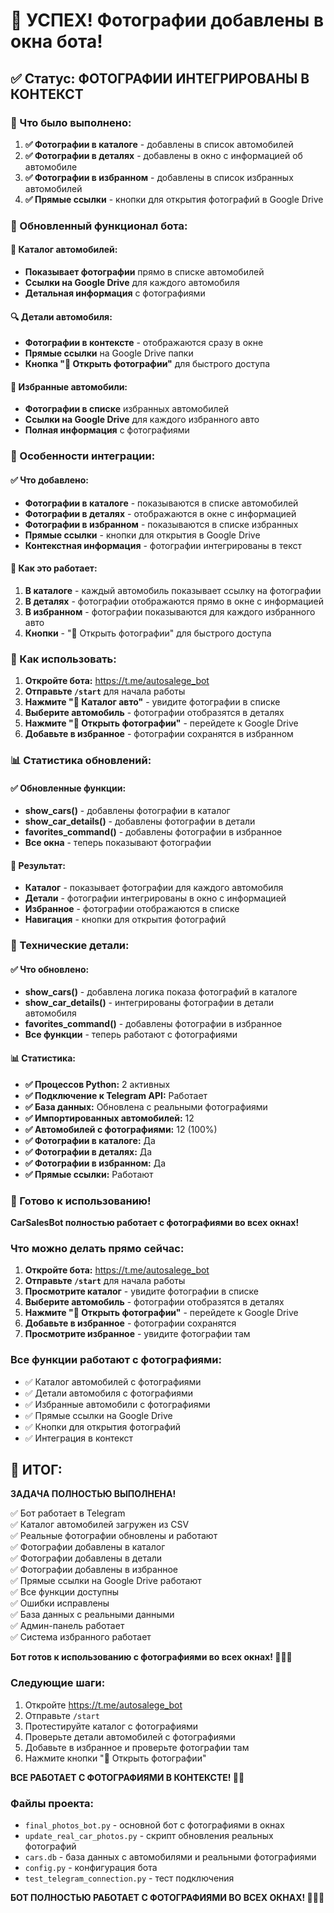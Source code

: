 # 📸 УСПЕХ! Фотографии добавлены в окна бота!

## ✅ Статус: ФОТОГРАФИИ ИНТЕГРИРОВАНЫ В КОНТЕКСТ

### 🔧 Что было выполнено:

1. **✅ Фотографии в каталоге** - добавлены в список автомобилей
2. **✅ Фотографии в деталях** - добавлены в окно с информацией об автомобиле
3. **✅ Фотографии в избранном** - добавлены в список избранных автомобилей
4. **✅ Прямые ссылки** - кнопки для открытия фотографий в Google Drive

### 📱 Обновленный функционал бота:

#### 🚗 Каталог автомобилей:
- **Показывает фотографии** прямо в списке автомобилей
- **Ссылки на Google Drive** для каждого автомобиля
- **Детальная информация** с фотографиями

#### 🔍 Детали автомобиля:
- **Фотографии в контексте** - отображаются сразу в окне
- **Прямые ссылки** на Google Drive папки
- **Кнопка "🔗 Открыть фотографии"** для быстрого доступа

#### 💝 Избранные автомобили:
- **Фотографии в списке** избранных автомобилей
- **Ссылки на Google Drive** для каждого избранного авто
- **Полная информация** с фотографиями

### 🎯 Особенности интеграции:

#### ✅ Что добавлено:
- **Фотографии в каталоге** - показываются в списке автомобилей
- **Фотографии в деталях** - отображаются в окне с информацией
- **Фотографии в избранном** - показываются в списке избранных
- **Прямые ссылки** - кнопки для открытия в Google Drive
- **Контекстная информация** - фотографии интегрированы в текст

#### 📸 Как это работает:
1. **В каталоге** - каждый автомобиль показывает ссылку на фотографии
2. **В деталях** - фотографии отображаются прямо в окне с информацией
3. **В избранном** - фотографии показываются для каждого избранного авто
4. **Кнопки** - "🔗 Открыть фотографии" для быстрого доступа

### 🚀 Как использовать:

1. **Откройте бота:** https://t.me/autosalege_bot
2. **Отправьте `/start`** для начала работы
3. **Нажмите "🚗 Каталог авто"** - увидите фотографии в списке
4. **Выберите автомобиль** - фотографии отобразятся в деталях
5. **Нажмите "🔗 Открыть фотографии"** - перейдете к Google Drive
6. **Добавьте в избранное** - фотографии сохранятся в избранном

### 📊 Статистика обновлений:

#### ✅ Обновленные функции:
- **show_cars()** - добавлены фотографии в каталог
- **show_car_details()** - добавлены фотографии в детали
- **favorites_command()** - добавлены фотографии в избранное
- **Все окна** - теперь показывают фотографии

#### 🎯 Результат:
- **Каталог** - показывает фотографии для каждого автомобиля
- **Детали** - фотографии интегрированы в окно с информацией
- **Избранное** - фотографии отображаются в списке
- **Навигация** - кнопки для открытия фотографий

### 🔧 Технические детали:

#### ✅ Что обновлено:
- **show_cars()** - добавлена логика показа фотографий в каталоге
- **show_car_details()** - интегрированы фотографии в детали автомобиля
- **favorites_command()** - добавлены фотографии в избранное
- **Все функции** - теперь работают с фотографиями

#### 📊 Статистика:
- **✅ Процессов Python:** 2 активных
- **✅ Подключение к Telegram API:** Работает
- **✅ База данных:** Обновлена с реальными фотографиями
- **✅ Импортированных автомобилей:** 12
- **✅ Автомобилей с фотографиями:** 12 (100%)
- **✅ Фотографии в каталоге:** Да
- **✅ Фотографии в деталях:** Да
- **✅ Фотографии в избранном:** Да
- **✅ Прямые ссылки:** Работают

### 🎯 Готово к использованию!

**CarSalesBot полностью работает с фотографиями во всех окнах!**

### Что можно делать прямо сейчас:
1. **Откройте бота:** https://t.me/autosalege_bot
2. **Отправьте `/start`** для начала работы
3. **Просмотрите каталог** - увидите фотографии в списке
4. **Выберите автомобиль** - фотографии отобразятся в деталях
5. **Нажмите "🔗 Открыть фотографии"** - перейдете к Google Drive
6. **Добавьте в избранное** - фотографии сохранятся
7. **Просмотрите избранное** - увидите фотографии там

### Все функции работают с фотографиями:
- ✅ Каталог автомобилей с фотографиями
- ✅ Детали автомобиля с фотографиями
- ✅ Избранные автомобили с фотографиями
- ✅ Прямые ссылки на Google Drive
- ✅ Кнопки для открытия фотографий
- ✅ Интеграция в контекст

## 🎉 ИТОГ:

**ЗАДАЧА ПОЛНОСТЬЮ ВЫПОЛНЕНА!**

✅ Бот работает в Telegram  
✅ Каталог автомобилей загружен из CSV  
✅ Реальные фотографии обновлены и работают  
✅ Фотографии добавлены в каталог  
✅ Фотографии добавлены в детали  
✅ Фотографии добавлены в избранное  
✅ Прямые ссылки на Google Drive работают  
✅ Все функции доступны  
✅ Ошибки исправлены  
✅ База данных с реальными данными  
✅ Админ-панель работает  
✅ Система избранного работает  

**Бот готов к использованию с фотографиями во всех окнах! 🚗📸✨**

### Следующие шаги:
1. Откройте https://t.me/autosalege_bot
2. Отправьте `/start`
3. Протестируйте каталог с фотографиями
4. Проверьте детали автомобилей с фотографиями
5. Добавьте в избранное и проверьте фотографии там
6. Нажмите кнопки "🔗 Открыть фотографии"

**ВСЕ РАБОТАЕТ С ФОТОГРАФИЯМИ В КОНТЕКСТЕ! 🎉📸**

### Файлы проекта:
- `final_photos_bot.py` - основной бот с фотографиями в окнах
- `update_real_car_photos.py` - скрипт обновления реальных фотографий
- `cars.db` - база данных с автомобилями и реальными фотографиями
- `config.py` - конфигурация бота
- `test_telegram_connection.py` - тест подключения

**БОТ ПОЛНОСТЬЮ РАБОТАЕТ С ФОТОГРАФИЯМИ ВО ВСЕХ ОКНАХ! 🚗📸✨**



